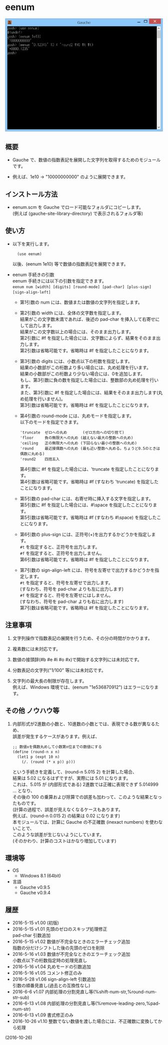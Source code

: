 # eenum

![image](image.png)

## 概要
- Gauche で、数値の指数表記を展開した文字列を取得するためのモジュールです。

- 例えば、1e10 → "10000000000" のように展開できます。


## インストール方法
- eenum.scm を Gauche でロード可能なフォルダにコピーします。  
  (例えば (gauche-site-library-directory) で表示されるフォルダ等)


## 使い方
- 以下を実行します。
  ```
    (use eenum)
  ```
  以後、(eenum 1e10) 等で数値の指数表記を展開できます。

- eenum 手続きの引数  
  eenum 手続きには以下の引数を指定できます。  
  `eenum num [width] [digits] [round-mode] [pad-char] [plus-sign] [sign-align-left]`
  - 第1引数の num には、数値または数値の文字列を指定します。

  - 第2引数の width には、全体の文字数を指定します。  
    結果がこの文字数未満であれば、後述の pad-char を挿入して右寄せにして出力します。  
    結果がこの文字数以上の場合には、そのまま出力します。  
    第2引数に #f を指定した場合には、文字数によらず、結果をそのまま出力します。  
    第2引数は省略可能です。省略時は #f を指定したことになります。

  - 第3引数の digits には、小数点以下の桁数を指定します。  
    結果の小数部がこの桁数より多い場合には、丸め処理を行います。  
    結果の小数部がこの桁数より少ない場合には、0を追加します。  
    もし、第3引数に負の数を指定した場合には、整数部の丸め処理を行います。  
    また、第3引数に #f を指定した場合には、結果をそのまま出力します(丸め処理を行いません)。  
    第3引数は省略可能です。省略時は #f を指定したことになります。

  - 第4引数の round-mode には、丸めモードを指定します。  
    以下のモードを指定できます。
    ```
    'truncate  ゼロへの丸め       (ゼロ方向への切り捨て)
    'floor     負の無限大への丸め (越えない最大の整数への丸め)
    'ceiling   正の無限大への丸め (下回らない最小の整数への丸め)
    'round     最近接偶数への丸め (最も近い整数へ丸める。ちょうど0.5のときは偶数に丸める)
    'round2    四捨五入
    ```
    第4引数に #f を指定した場合には、'truncate を指定したことになります。  
    第4引数は省略可能です。省略時は #f (すなわち 'truncate) を指定したことになります。

  - 第5引数の pad-char には、右寄せ時に挿入する文字を指定します。  
    第5引数に #f を指定した場合には、#\space を指定したことになります。  
    第5引数は省略可能です。省略時は #f (すなわち #\space) を指定したことになります。

  - 第6引数の plus-sign には、正符号(+)を出力するかどうかを指定します。  
    `#t` を指定すると、正符号を出力します。  
    `#f` を指定すると、正符号を出力しません。  
    第6引数は省略可能です。省略時は #f を指定したことになります。

  - 第7引数の sign-align-left には、符号を左寄せで出力するかどうかを指定します。  
    `#t` を指定すると、符号を左寄せで出力します。  
      (すなわち、符号を pad-char よりも左に出力します)  
    `#f` を指定すると、符号を左寄せにはしません。  
      (すなわち、符号を pad-char よりも右に出力します)  
    第7引数は省略可能です。省略時は #f を指定したことになります。


## 注意事項
1. 文字列操作で指数表記の展開を行うため、その分の時間がかかります。

2. 複素数には未対応です。

3. 数値の接頭辞(#b #e #i #o #x)で開始する文字列には未対応です。

4. 分数表記の文字列("1/100" 等)には未対応です。

5. 文字列の最大長の制限が存在します。  
   例えば、Windows 環境では、(eenum "1e536870912") はエラーになります。


## その他 ノウハウ等
1. 内部形式が2進数の小数と、10進数の小数とでは、表現できる数が異なるため、  
   誤差が発生するケースがあります。例えば、  
   
   ```
   ;; 数値xを偶数丸めして小数第n位までの数値にする
   (define (round-n x n)
     (let1 p (expt 10 n)
       (/. (round (* x p)) p)))
   ```
   という手続きを定義して、(round-n 5.015 2) を計算した場合、  
   結果は 5.02 になるはずですが、実際には 5.01 になります。  
   これは、5.015 が (内部形式である) 2進数では正確に表現できず 5.014999 ... となり、  
   その後の 100 の乗算および除算での誤差も加わって、このような結果となったものです。  
   (計算の過程で、誤差が見えなくなるケースもあります。  
    例えば、(round-n 0.015 2) の結果は 0.02 になります)  
   本モジュールでは、計算に Gauche の不正確数 (inexact numbers) を使わないことで、  
   このような誤差が生じないようにしています。  
   (そのかわり、計算のコストはかなり増加しています)


## 環境等
- OS
  - Windows 8.1 (64bit)
- 言語
  - Gauche v0.9.5
  - Gauche v0.9.4

## 履歴
- 2016-5-15  v1.00 (初版)
- 2016-5-15  v1.01 先頭のゼロのスキップ処理修正  
  pad-char 引数追加
- 2016-5-15  v1.02 数値が不完全なときのエラーチェック追加  
  指数の分だけシフトした後の先頭のゼロを削除
- 2016-5-16  v1.03 数値が不完全なときのエラーチェック追加  
  小数点以下の桁数指定時の処理見直し
- 2016-5-16  v1.04 丸めモードの引数追加
- 2016-5-16  v1.05 コメント修正のみ
- 2016-5-28  v1.06 sign-align-left 引数追加  
  引数の順番見直し(過去との互換性なし)
- 2016-6-6   v1.07 内部処理の分割見直し等(%shift-num-str,%round-num-str-sub)
- 2016-6-13  v1.08 内部処理の分割見直し等(%remove-leading-zero,%pad-num-str)
- 2016-6-13  v1.09 書式修正のみ
- 2016-10-26 v1.10 整数でない数値を渡した場合には、不正確数に変換してから処理


(2016-10-26)
